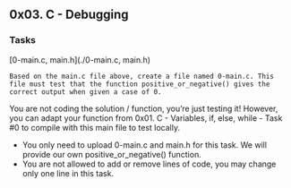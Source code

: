 ## 0x03. C - Debugging

### Tasks
[0-main.c, main.h](./0-main.c, main.h)
```
Based on the main.c file above, create a file named 0-main.c. This file must test that the function positive_or_negative() gives the correct output when given a case of 0.
```
You are not coding the solution / function, you’re just testing it! However, you can adapt your function from 0x01. C - Variables, if, else, while - Task #0 to compile with this main file to test locally.
* You only need to upload 0-main.c and main.h for this task. We will provide our own positive_or_negative() function.
* You are not allowed to add or remove lines of code, you may change only one line in this task.


